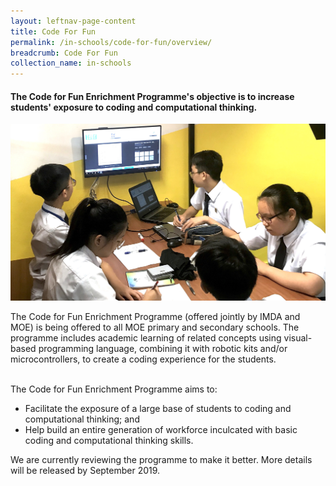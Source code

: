 ```yaml
---
layout: leftnav-page-content
title: Code For Fun
permalink: /in-schools/code-for-fun/overview/
breadcrumb: Code For Fun
collection_name: in-schools
---
```


#### The Code for Fun Enrichment Programme's objective is to increase students' exposure to coding and computational thinking. 

![overview image](/images/in-schools/overview/In-school-overview-3.jpg)

The Code for Fun Enrichment Programme (offered jointly by IMDA and MOE) is being offered to all MOE primary and secondary schools. The programme includes academic learning of related concepts using visual-based programming language, combining it with robotic kits and/or microcontrollers, to create a coding experience for the students.

<br> The Code for Fun Enrichment Programme aims to:
* Facilitate the exposure of a large base of students to coding and computational thinking; and
* Help build an entire generation of workforce inculcated with basic coding and computational thinking skills. <br>

We are currently reviewing the programme to make it better. More details will be released by September 2019.

